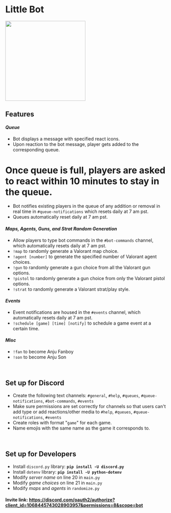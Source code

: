 # Little Bot

<img src="https://user-images.githubusercontent.com/33340487/215303416-7116313b-1950-4922-9244-d6bda0aa4f2b.jpg" with="250" height="250">

## Features 
#### <i>Queue</i>
* Bot displays a message with specified react icons.
* Upon reaction to the bot message, player gets added to the corresponding queue.
# Once queue is full, players are asked to react within 10 minutes to stay in the queue.
* Bot notifies existing players in the queue of any addition or removal in real time in `#queue-notifications` which resets daily at 7 am pst.
* Queues automatically reset daily at 7 am pst.
#### <i>Maps, Agents, Guns, and Strat Random Generation</i>
* Allow players to type bot commands in the `#bot-commands` channel, which automatically resets daily at 7 am pst.
* `!map` to randomly generate a Valorant map choice.
* `!agent [number]` to generate the specified number of Valorant agent choices.
* `!gun` to randomly generate a gun choice from all the Valorant gun options. 
* `!pistol` to randomly generate a gun choice from only the Valorant pistol options.
* `!strat` to randomly generate a Valorant strat/play style.
#### <i>Events</i>
* Event notifications are housed in the `#events` channel, which automatically resets daily at 7 am pst.
* `!schedule [game] [time] [notify]` to schedule a game event at a certain time.
#### <i>Misc</i>
* `!fan` to become Anju Fanboy
* `!son` to become Anju Son
<br>

## Set up for Discord
* Create the following text channels: `#general`, `#help`, `#queues`, `#queue-notifications`, `#bot-commands`, `#events`
* Make sure permissions are set correctly for channels so that users can't add type or add reactions/other media to `#help`, `#queues`, `#queue-notifications`,  `#events`
* Create roles with format "`game`" for each game.
* Name emojis with the same name as the game it corresponds to.
<br>

## Set up for Developers
* Install `discord.py` library: <b>`pip install -U discord.py`</b>
* Install `dotenv` library: <b>`pip install -U python-dotenv`</b>
* Modify _server name_ on line 20 in `main.py`
* Modify _game choices_ on line 21 in `main.py`
* Modify _maps_ and _agents_ in `randomize.py`


#### Invite link: https://discord.com/oauth2/authorize?client_id=1068445743028903957&permissions=8&scope=bot
